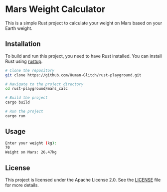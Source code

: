 # Mars Weight Calculator

This is a simple Rust project to calculate your weight on Mars based on your Earth weight.

## Installation

To build and run this project, you need to have Rust installed. You can install Rust using [rustup](https://rustup.rs/).

```sh
# Clone the repository
git clone https://github.com/Human-Glitch/rust-playground.git

# Navigate to the project directory
cd rust-playground/mars_calc

# Build the project
cargo build

# Run the project
cargo run
```

## Usage
``` sh
Enter your weight (kg):
70
Weight on Mars: 26.47kg
```

## License
This project is licensed under the Apache License 2.0. See the [LICENSE](../LICENSE) file for more details.
